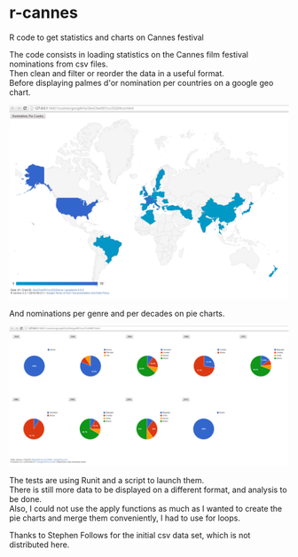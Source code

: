 # r-cannes  
R code to get statistics and charts on Cannes festival  
  
The code consists in loading statistics on the Cannes film festival nominations from csv files.  
Then clean and filter or reorder the data in a useful format.  
Before displaying palmes d'or nomination per countries on a google geo chart.

![Alt Text](https://github.com/benoitantelme/r-cannes/raw/master/screens/nominationMapScreen.png)

And nominations per genre and per decades on pie charts.  

![Alt Text](https://github.com/benoitantelme/r-cannes/raw/master/screens/pieChartsScreen.png)

The tests are using Runit and a script to launch them.  
There is still more data to be displayed on a different format, and analysis to be done.  
Also, I could not use the apply functions as much as I wanted to create the pie charts and merge them conveniently, I had to use for loops.  
  
  
Thanks to Stephen Follows for the initial csv data set, which is not distributed here.